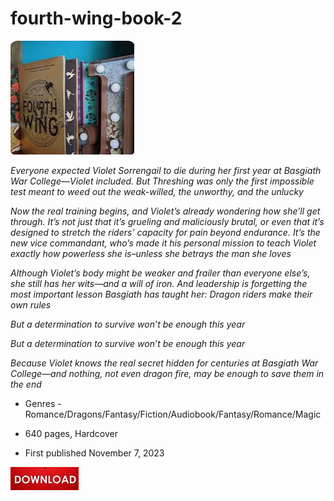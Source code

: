 # fourth-wing-book-2

<img src="https://github.com/RamandeepKoum/fourth-wing-book-2/blob/main/fw.png"/>

*Everyone expected Violet Sorrengail to die during her first year at Basgiath War College―Violet included. But Threshing was only the first impossible test meant to weed out the weak-willed, the unworthy, and the unlucky*

*Now the real training begins, and Violet’s already wondering how she’ll get through. It’s not just that it’s grueling and maliciously brutal, or even that it’s designed to stretch the riders’ capacity for pain beyond endurance. It’s the new vice commandant, who’s made it his personal mission to teach Violet exactly how powerless she is–unless she betrays the man she loves*

*Although Violet’s body might be weaker and frailer than everyone else’s, she still has her wits―and a will of iron. And leadership is forgetting the most important lesson Basgiath has taught her: Dragon riders make their own rules*

*But a determination to survive won’t be enough this year*

*But a determination to survive won’t be enough this year*

*Because Violet knows the real secret hidden for centuries at Basgiath War College―and nothing, not even dragon fire, may be enough to save them in the end*

+  Genres - Romance/Dragons/Fantasy/Fiction/Audiobook/Fantasy/Romance/Magic

+  640 pages, Hardcover

+  First published November 7, 2023

<img src="https://github.com/RamandeepKoum/fourth-wing-book-2/blob/main/d.png"/>
